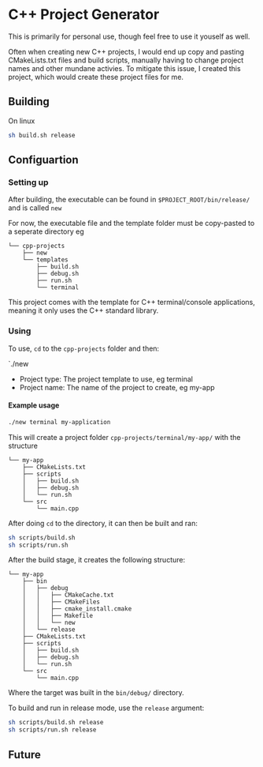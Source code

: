 # C++ Project Generator

This is primarily for personal use, though feel free to use it youself as well.

Often when creating new C++ projects, I would end up copy and pasting CMakeLists.txt files and build scripts, manually having to change project names and other mundane activies. To mitigate this issue, I created this project, which would create these project files for me.

## Building

On linux

```bash
sh build.sh release
```

## Configuartion

### Setting up

After building, the executable can be found in `$PROJECT_ROOT/bin/release/` and is called `new`

For now, the executable file and the template folder must be copy-pasted to a seperate directory eg

```
└── cpp-projects
    ├── new
    └── templates
        ├── build.sh
        ├── debug.sh
        ├── run.sh
        └── terminal
```

This project comes with the template for C++ terminal/console applications, meaning it only uses the C++ standard library.

### Using

To use, `cd` to the `cpp-projects` folder and then:

`./new <Project type> <Project name>

* Project type: The project template to use, eg terminal
* Project name: The name of the project to create, eg my-app

#### Example usage

```bash
./new terminal my-application
```

This will create a project folder `cpp-projects/terminal/my-app/` with the structure

```
└── my-app
    ├── CMakeLists.txt
    ├── scripts
    │   ├── build.sh
    │   ├── debug.sh
    │   └── run.sh
    └── src
        └── main.cpp
```

After doing `cd` to the directory, it can then be built and ran:

```bash
sh scripts/build.sh
sh scripts/run.sh
```

After the build stage, it creates the following structure:

```
└── my-app
    ├── bin
    │   ├── debug
    │   │   ├── CMakeCache.txt
    │   │   ├── CMakeFiles
    │   │   ├── cmake_install.cmake
    │   │   ├── Makefile
    │   │   └── new
    │   └── release
    ├── CMakeLists.txt
    ├── scripts
    │   ├── build.sh
    │   ├── debug.sh
    │   └── run.sh
    └── src
        └── main.cpp
```

Where the target was built in the `bin/debug/` directory.

To build and run in release mode, use the `release` argument:

```bash
sh scripts/build.sh release
sh scripts/run.sh release
```

## Future

